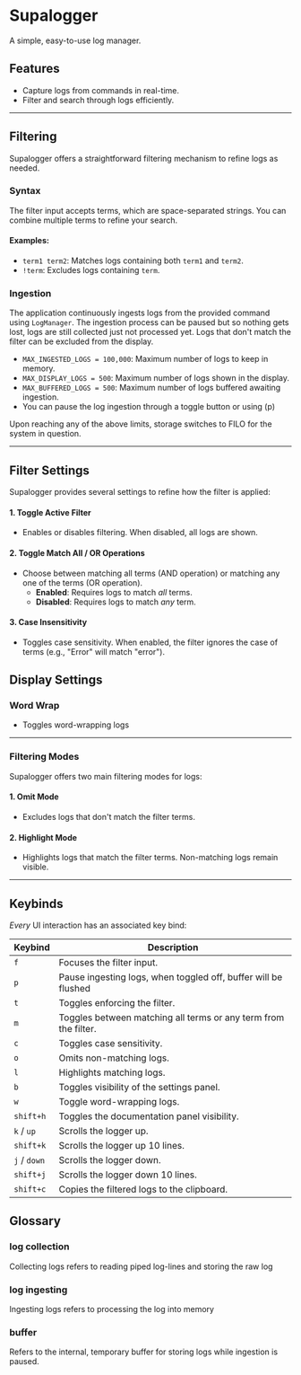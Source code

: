# Supalogger
A simple, easy-to-use log manager.

## Features
- Capture logs from commands in real-time.
- Filter and search through logs efficiently.

---

## Filtering
Supalogger offers a straightforward filtering mechanism to refine logs as needed.

### Syntax
The filter input accepts terms, which are space-separated strings. You can combine multiple terms to refine your search.

#### Examples:
- `term1 term2`: Matches logs containing both `term1` and `term2`.
- `!term`: Excludes logs containing `term`.

### Ingestion
The application continuously ingests logs from the provided command using `LogManager`. The ingestion process can be paused but so nothing gets lost, logs are still collected just not processed yet. Logs that don't match the filter can be excluded from the display.

- `MAX_INGESTED_LOGS = 100,000`: Maximum number of logs to keep in memory.
- `MAX_DISPLAY_LOGS = 500`: Maximum number of logs shown in the display.
- `MAX_BUFFERED_LOGS = 500`: Maximum number of logs buffered awaiting ingestion.
- You can pause the log ingestion through a toggle button or using (p)

Upon reaching any of the above limits, storage switches to FILO for the system in question.

---

## Filter Settings
Supalogger provides several settings to refine how the filter is applied:

#### 1. Toggle Active Filter
- Enables or disables filtering. When disabled, all logs are shown.

#### 2. Toggle Match All / OR Operations
- Choose between matching all terms (AND operation) or matching any one of the terms (OR operation).
  - **Enabled**: Requires logs to match *all* terms.
  - **Disabled**: Requires logs to match *any* term.

#### 3. Case Insensitivity
- Toggles case sensitivity. When enabled, the filter ignores the case of terms (e.g., "Error" will match "error").

## Display Settings

### Word Wrap
- Toggles word-wrapping logs

---

### Filtering Modes
Supalogger offers two main filtering modes for logs:

#### 1. Omit Mode
- Excludes logs that don't match the filter terms.

#### 2. Highlight Mode
- Highlights logs that match the filter terms. Non-matching logs remain visible.

---

## Keybinds
*Every* UI interaction has an associated key bind:

| Keybind          | Description                                                                 |
|------------------|-----------------------------------------------------------------------------|
| `f`              | Focuses the filter input.                                                   |
| `p`              | Pause ingesting logs, when toggled off, buffer will be flushed                                                 |
| `t`              | Toggles enforcing the filter.                                               |
| `m`              | Toggles between matching all terms or any term from the filter.             |
| `c`              | Toggles case sensitivity.                                                   |
| `o`              | Omits non-matching logs.                                                    |
| `l`              | Highlights matching logs.                                                   |
| `b`              | Toggles visibility of the settings panel.                                   |
| `w`              | Toggle word-wrapping logs.                                                   |
| `shift+h`        | Toggles the documentation panel visibility.                                 |
| `k` / `up`       | Scrolls the logger up.                                                      |
| `shift+k`        | Scrolls the logger up 10 lines.                                             |
| `j` / `down`     | Scrolls the logger down.                                                    |
| `shift+j`        | Scrolls the logger down 10 lines.                                           |
| `shift+c`        | Copies the filtered logs to the clipboard.                                  |

## Glossary
### log collection
Collecting logs refers to reading piped log-lines and storing the raw log

### log ingesting
Ingesting logs refers to processing the log into memory

### buffer
Refers to the internal, temporary buffer for storing logs while ingestion is paused.
